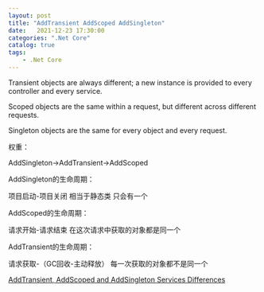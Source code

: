 ```yaml
---                
layout: post            
title: "AddTransient AddScoped AddSingleton"                
date:   2021-12-23 17:30:00                 
categories: ".Net Core"                
catalog: true                
tags:                 
    - .Net Core                
---      
```



Transient objects are always different; a new instance is provided to every controller and every service.

Scoped objects are the same within a request, but different across different requests.

Singleton objects are the same for every object and every request.

权重：

AddSingleton→AddTransient→AddScoped

AddSingleton的生命周期：

项目启动-项目关闭   相当于静态类  只会有一个  

AddScoped的生命周期：

请求开始-请求结束  在这次请求中获取的对象都是同一个 

AddTransient的生命周期：

请求获取-（GC回收-主动释放） 每一次获取的对象都不是同一个


[AddTransient, AddScoped and AddSingleton Services Differences](https://stackoverflow.com/a/38139500)